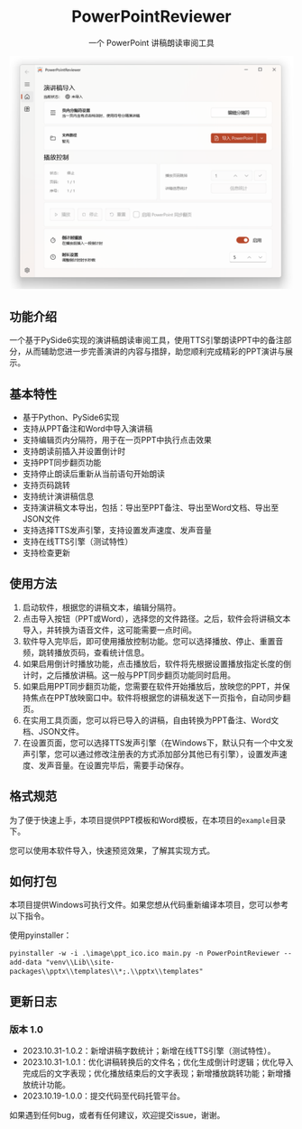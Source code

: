 <div align="center">
<!-- Title: -->
  <h1>PowerPointReviewer</h1>
<!-- Short description: -->
  <p>一个 PowerPoint 讲稿朗读审阅工具</p>
</div>

![截图](./image/screenshots.png)

## 功能介绍

一个基于PySide6实现的演讲稿朗读审阅工具，使用TTS引擎朗读PPT中的备注部分，从而辅助您进一步完善演讲的内容与措辞，助您顺利完成精彩的PPT演讲与展示。

## 基本特性

- 基于Python、PySide6实现
- 支持从PPT备注和Word中导入演讲稿
- 支持编辑页内分隔符，用于在一页PPT中执行点击效果
- 支持朗读前插入并设置倒计时
- 支持PPT同步翻页功能
- 支持停止朗读后重新从当前语句开始朗读
- 支持页码跳转
- 支持统计演讲稿信息
- 支持演讲稿文本导出，包括：导出至PPT备注、导出至Word文档、导出至JSON文件
- 支持选择TTS发声引擎，支持设置发声速度、发声音量
- 支持在线TTS引擎（测试特性）
- 支持检查更新

## 使用方法

1. 启动软件，根据您的讲稿文本，编辑分隔符。
2. 点击导入按钮（PPT或Word），选择您的文件路径。之后，软件会将讲稿文本导入，并转换为语音文件，这可能需要一点时间。
3. 软件导入完毕后，即可使用播放控制功能。您可以选择播放、停止、重置音频，跳转播放页码，查看统计信息。
4. 如果启用倒计时播放功能，点击播放后，软件将先根据设置播放指定长度的倒计时，之后播放讲稿。这一般与PPT同步翻页功能同时启用。
5. 如果启用PPT同步翻页功能，您需要在软件开始播放后，放映您的PPT，并保持焦点在PPT放映窗口中。软件将根据您的讲稿发送下一页指令，自动同步翻页。
6. 在实用工具页面，您可以将已导入的讲稿，自由转换为PPT备注、Word文档、JSON文件。
7. 在设置页面，您可以选择TTS发声引擎（在Windows下，默认只有一个中文发声引擎，您可以通过修改注册表的方式添加部分其他已有引擎），设置发声速度、发声音量。在设置完毕后，需要手动保存。

## 格式规范

为了便于快速上手，本项目提供PPT模板和Word模板，在本项目的`example`目录下。

您可以使用本软件导入，快速预览效果，了解其实现方式。

## 如何打包

本项目提供Windows可执行文件。如果您想从代码重新编译本项目，您可以参考以下指令。

使用pyinstaller：

```shell
pyinstaller -w -i .\image\ppt_ico.ico main.py -n PowerPointReviewer --add-data "venv\\Lib\\site-packages\\pptx\\templates\\*;.\\pptx\\templates"
```

## 更新日志

### 版本 1.0
- 2023.10.31-1.0.2：新增讲稿字数统计；新增在线TTS引擎（测试特性）。
- 2023.10.31-1.0.1：优化讲稿转换后的文件名；优化生成倒计时逻辑；优化导入完成后的文字表现；优化播放结束后的文字表现；新增播放跳转功能；新增播放统计功能。
- 2023.10.19-1.0.0：提交代码至代码托管平台。

如果遇到任何bug，或者有任何建议，欢迎提交issue，谢谢。
